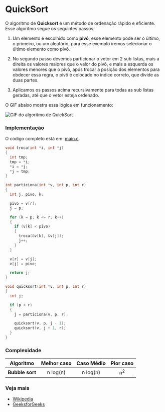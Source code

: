 # QuickSort

O algoritmo de **Quicksort** é um método de ordenação rápido e eficiente. Esse algoritmo segue os seguintes passos:

1. Um elemento é escolhido como **pivô**, esse elemento pode ser o último, o primeiro, ou um aleatório, para esse exemplo iremos selecionar o último elemento como pivô.

2. No segundo passo devemos particionar o vetor em 2 sub listas, mais a direita os valores maiores que o valor do pivô, e mais a esquerda os valores menores que o pivô, após trocar a posição dos elementos para obdecer essa regra, o pivô é colocado no indice correto, que divide as duas partes.

3. Aplicamos os passos acima recursivamente para todas as sub listas geradas, até que o vetor esteja ordenado.

O GIF abaixo mostra essa lógica em funcionamento:

![GIF do algoritmo de QuickSort](https://upload.wikimedia.org/wikipedia/commons/6/6a/Sorting_quicksort_anim.gif)

### Implementação

O código completo está em: [main.c](./main.c)

```c
void troca(int *i, int *j)
{
  int tmp;
  tmp = *i;
  *i = *j;
  *j = tmp;
}

int particiona(int *v, int p, int r)
{
  int j, pivo, k;

  pivo = v[r];
  j = p;

  for (k = p; k <= r; k++)
  {
    if (v[k] < pivo)
    {
      troca(&v[k], &v[j]);
      j++;
    }
  }

  v[r] = v[j];
  v[j] = pivo;

  return j;
}

void quicksort(int *v, int p, int r)
{
  int j;

  if (p < r)
  {
    j = particiona(v, p, r);

    quicksort(v, p, j - 1);
    quicksort(v, j + 1, r);
  }
}
```

### Complexidade

| Algoritmo             | Melhor caso     | Caso Médio          | Pior caso           |
| --------------------- | :-------------: | :-----------------: | :-----------------: |
| **Bubble sort**       | n&nbsp;log(n)   | n&nbsp;log(n)       | n<sup>2</sup>       |

### Veja mais

- [Wikipedia](https://pt.wikipedia.org/wiki/Quicksort)
- [GeeksforGeeks](https://www.geeksforgeeks.org/quick-sort/)